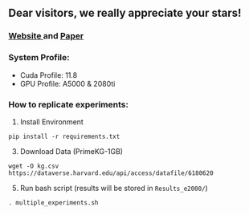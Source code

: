 ## Dear visitors, we really appreciate your stars!

### <a href="https://drug-repurposing-gnn.github.io/Drug-Repurposing-Website">Website </a> and <a href="https://drive.google.com/file/d/148UQyEkZ6p4ZGRXUR3hh5w5m7xPlSrUP/view?usp=sharing">Paper</a>

### System Profile: 
- Cuda Profile: 11.8
- GPU Profile: A5000 & 2080ti


### How to replicate experiments:
1. Install Environment

`pip install -r requirements.txt`

3. Download Data (PrimeKG-1GB)

`wget -O kg.csv https://dataverse.harvard.edu/api/access/datafile/6180620`

5. Run bash script (results will be stored in `Results_e2000/`)

`. multiple_experiments.sh`



